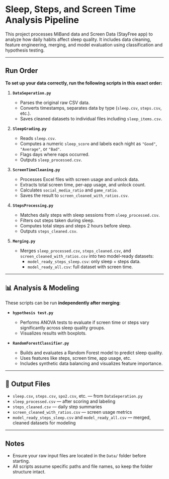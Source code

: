 # Sleep, Steps, and Screen Time Analysis Pipeline

This project processes MiBand data and Screen Data (StayFree app) to analyze how daily habits  affect sleep quality. It includes data cleaning, feature engineering, merging, and model evaluation using classification and hypothesis testing.

---

##  Run Order

**To set up your data correctly, run the following scripts in this exact order:**

1. **`DataSeperation.py`**
   - Parses the original raw CSV data.
   - Converts timestamps, separates data by type (`sleep.csv`, `steps.csv`, etc.).
   - Saves cleaned datasets to individual files including `sleep_items.csv`.

2. **`SleepGrading.py`**
   - Reads `sleep.csv`.
   - Computes a numeric `sleep_score` and labels each night as `"Good"`, `"Average"`, or `"Bad"`.
   - Flags days where naps occurred.
   - Outputs `sleep_processed.csv`.

3. **`ScreenTimeCleaning.py`**
   - Processes Excel files with screen usage and unlock data.
   - Extracts total screen time, per-app usage, and unlock count.
   - Calculates `social_media_ratio` and `game_ratio`.
   - Saves the result to `screen_cleaned_with_ratios.csv`.

4. **`StepsProcessing.py`**
   - Matches daily steps with sleep sessions from `sleep_processed.csv`.
   - Filters out steps taken during sleep.
   - Computes total steps and steps 2 hours before sleep.
   - Outputs `steps_cleaned.csv`.

5. **`Merging.py`**
   - Merges `sleep_processed.csv`, `steps_cleaned.csv`, and `screen_cleaned_with_ratios.csv` into two model-ready datasets:
     - `model_ready_steps_sleep.csv`: only sleep + steps data.
     - `model_ready_all.csv`: full dataset with screen time.

---

## 📊 Analysis & Modeling

These scripts can be run **independently after merging**:

- **`hypothesis test.py`**
  - Performs ANOVA tests to evaluate if screen time or steps vary significantly across sleep quality groups.
  - Visualizes results with boxplots.

- **`RandomForestClassifier.py`**
  - Builds and evaluates a Random Forest model to predict sleep quality.
  - Uses features like steps, screen time, app usage, etc.
  - Includes synthetic data balancing and visualizes feature importance.

---

## 📁 Output Files

- `sleep.csv`, `steps.csv`, `spo2.csv`, etc. — from `DataSeperation.py`
- `sleep_processed.csv` — after scoring and labeling
- `steps_cleaned.csv` — daily step summaries
- `screen_cleaned_with_ratios.csv` — screen usage metrics
- `model_ready_steps_sleep.csv` and `model_ready_all.csv` — merged, cleaned datasets for modeling

---

##  Notes

- Ensure your raw input files are located in the `Data/` folder before starting.
- All scripts assume specific paths and file names, so keep the folder structure intact.
